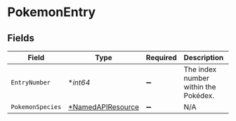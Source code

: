 # PokemonEntry


## Fields

| Field                                                        | Type                                                         | Required                                                     | Description                                                  | Example                                                      |
| ------------------------------------------------------------ | ------------------------------------------------------------ | ------------------------------------------------------------ | ------------------------------------------------------------ | ------------------------------------------------------------ |
| `EntryNumber`                                                | **int64*                                                     | :heavy_minus_sign:                                           | The index number within the Pokédex.                         | 6                                                            |
| `PokemonSpecies`                                             | [*NamedAPIResource](../../models/shared/namedapiresource.md) | :heavy_minus_sign:                                           | N/A                                                          |                                                              |